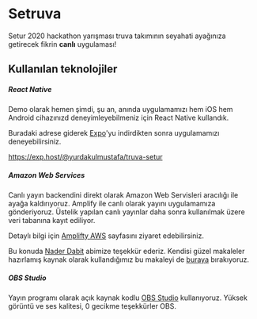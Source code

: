 # Setruva
Setur 2020 hackathon yarışması truva takımının seyahati ayağınıza getirecek fikrin **canlı** uygulaması!

## Kullanılan teknolojiler
##### React Native
Demo olarak hemen şimdi, şu an, anında uygulamamızı hem iOS hem Android cihazınızd deneyimleyebilmeniz için React Native kullandık. 

Buradaki adrese giderek [Expo](https://expo.io/ "Expo")'yu indirdikten sonra uygulamamızı deneyebilirsiniz. 

https://exp.host/@yurdakulmustafa/truva-setur

##### Amazon Web Services
Canlı yayın backendini direkt olarak Amazon Web Servisleri aracılığı ile ayağa kaldırıyoruz. Amplify ile canlı olarak yayını uygulamamıza gönderiyoruz. Üstelik yapılan canlı yayınlar daha sonra kullanılmak üzere veri tabanına kayıt ediliyor.

Detaylı bilgi için [Amplifty AWS](https://docs.amplify.aws/ "Amplifty AWS") sayfasını ziyaret edebilirsiniz.

Bu konuda [Nader Dabit](https://github.com/dabit3 "Nader Dabit") abimize teşekkür ederiz. Kendisi güzel makaleler hazırlamış kaynak olarak kullandığımız bu makaleyi de [buraya](https://dev.to/aws/building-a-serverless-live-streaming-platform-with-react-aws-1jmk "buraya") bırakıyoruz.

##### OBS Studio
Yayın programı olarak açık kaynak kodlu [OBS Studio](https://github.com/obsproject/obs-studio "OBS Studio") kullanıyoruz.  Yüksek görüntü ve ses kalitesi, 0 gecikme teşekkürler OBS.
